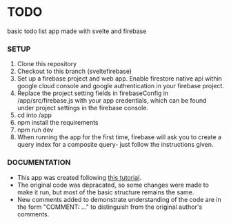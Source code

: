 # TODO
basic todo list app made with svelte and firebase

### SETUP
1. Clone this repository
2. Checkout to this branch (sveltefirebase)
3. Set up a firebase project and web app. Enable firestore native api within google cloud console and google authentication in your firebase project.
4. Replace the project setting fields in firebaseConfig in /app/src/firebase.js with your app credentials, which can be found under project settings in the firebase console.
5. cd into /app
6. npm install the requirements
7. npm run dev
8. When running the app for the first time, firebase will ask you to create a query index for a composite query- just follow the instructions given.

### DOCUMENTATION
* This app was created following [this tutorial](https://fireship.io/lessons/svelte-v3-overview-firebase/).
* The original code was depracated, so some changes were made to make it run, but most of the basic structure remains the same.
* New comments added to demonstrate understanding of the code are in the form "COMMENT: ..." to distinguish from the original author's comments.
